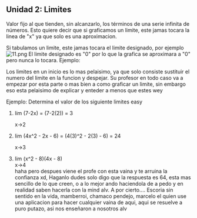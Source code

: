 ## Unidad 2: Limites
Valor fijo al que tienden, sin alcanzarlo, los términos de una serie infinita de números.
Esto quiere decir que si graficamos un limite, este jamas tocara la linea de "x" ya que solo es una aproximacion. 

Si tabulamos un limite, este jamas tocara el limite designado, por ejemplo
![11.png](https://www.problemasyecuaciones.com/limites/T1.png)
El limite designado es "0" por lo que la grafica se aproximara a "0" pero nunca lo tocara.
Ejemplo:


Los limites en un inicio es lo mas pelaisimo, ya que solo consiste sustituir el numero del limite en la funcion y despejar. Su profesor en todo caso va a empezar por esta parte o mas bien a como graficar un limite, sin embargo eso esta pelaisimo de explicar y enteder a menos que estes wey

Ejemplo: Determina el valor de los siguiente limites      easy
1) lim (7-2x) = (7-2(2)) = 3

   x->2

2) lim (4x^2 - 2x - 6) = (4(3)^2 - 2(3) - 6) = 24

   x->3


3) lim (x^2 - 8)(4x - 8)               
   x->4                         
   haha pero despues viene el profe con esta vaina y te arruina la confianza xd, Haganlo dudes solo digo que la respuesta es 64, esta mas sencillo de lo que creen, o a lo mejor ando haciendola de a pedo y en realidad saben hacerla con la mind alv. A por cierto.... Escoria sin sentido en la vida, mamberroi, chamaco pendejo, marcelo el quien use una aplicacion para hacer cualquier vaina de aqui, aqui se resuelve a puro putazo, asi nos enseñaron a nosotros alv

                                    
